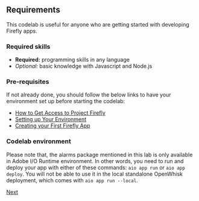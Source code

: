 ## Requirements

This codelab is useful for anyone who are getting started with developing Firefly apps.

### Required skills

* **Required:** programming skills in any language
* *Optional:* basic knowledge with Javascript and Node.js

### Pre-requisites

If not already done, you should follow the below links to have your environment set up before starting the codelab:

* [How to Get Access to Project Firefly](https://github.com/AdobeDocs/project-firefly/blob/master/overview/getting_access.md)
* [Setting up Your Environment](https://github.com/AdobeDocs/project-firefly/blob/master/getting_started/setup.md)
* [Creating your First Firefly App](https://github.com/AdobeDocs/project-firefly/blob/master/getting_started/first_app.md)

### Codelab environment

Please note that, the alarms package mentioned in this lab is only available in Adobe I/O Runtime environment. In other words, you need to run and deploy your app with either of these commands: `aio app run` or `aio app deploy`. You will not be able to use it in the local standalone OpenWhisk deployment, which comes with `aio app run --local`.  

[Next](lesson1.md)